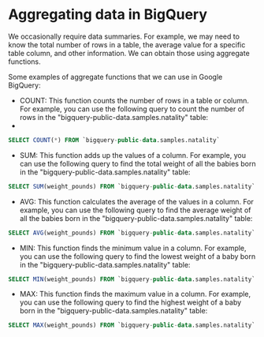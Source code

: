 # Aggregating data in BigQuery
We occasionally require data summaries. For example, we may need to know the total number of rows in a table, the average value for a specific table column, and other information. We can obtain those using aggregate functions.

Some examples of aggregate functions that we can use in Google BigQuery:

- COUNT: This function counts the number of rows in a table or column. For example, you can use the following query to count the number of rows in the "bigquery-public-data.samples.natality" table:
- 
```sql
SELECT COUNT(*) FROM `bigquery-public-data.samples.natality`
```

- SUM: This function adds up the values of a column. For example, you can use the following query to find the total weight of all the babies born in the "bigquery-public-data.samples.natality" table:
```sql
SELECT SUM(weight_pounds) FROM `bigquery-public-data.samples.natality`
```

- AVG: This function calculates the average of the values in a column. For example, you can use the following query to find the average weight of all the babies born in the "bigquery-public-data.samples.natality" table:

```sql
SELECT AVG(weight_pounds) FROM `bigquery-public-data.samples.natality`
```

- MIN: This function finds the minimum value in a column. For example, you can use the following query to find the lowest weight of a baby born in the "bigquery-public-data.samples.natality" table:

```sql
SELECT MIN(weight_pounds) FROM `bigquery-public-data.samples.natality`
```
- MAX: This function finds the maximum value in a column. For example, you can use the following query to find the highest weight of a baby born in the "bigquery-public-data.samples.natality" table:

```sql
SELECT MAX(weight_pounds) FROM `bigquery-public-data.samples.natality`
```
